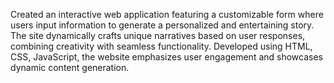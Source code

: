 Created an interactive web application featuring a customizable form where users input information to generate a personalized and entertaining story. The site dynamically crafts unique narratives based on user responses, combining creativity with seamless functionality. Developed using HTML, CSS, JavaScript, the website emphasizes user engagement and showcases dynamic content generation.
